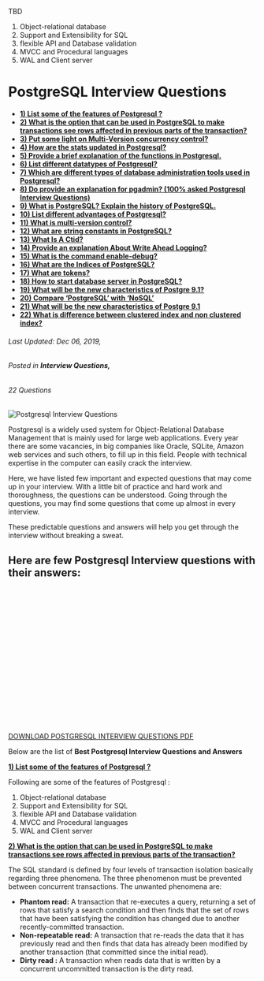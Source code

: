 TBD

1. Object-relational database
2. Support and Extensibility for SQL
3. flexible API and Database validation
4. MVCC and Procedural languages
5. WAL and Client server





#  PostgreSQL Interview Questions

- [**1) List some of the features of Postgresql ?**](https://www.onlineinterviewquestions.com/postgresql-interview-questions/#question1)
- [**2) What is the option that can be used in PostgreSQL to make transactions see rows affected in previous parts of the transaction?**](https://www.onlineinterviewquestions.com/postgresql-interview-questions/#question2)
- [**3) Put some light on Multi-Version concurrency control?**](https://www.onlineinterviewquestions.com/postgresql-interview-questions/#question3)
- [**4) How are the stats updated in Postgresql?**](https://www.onlineinterviewquestions.com/postgresql-interview-questions/#question4)
- [**5) Provide a brief explanation of the functions in Postgresql.**](https://www.onlineinterviewquestions.com/postgresql-interview-questions/#question5)
- [**6) List different datatypes of Postgresql?**](https://www.onlineinterviewquestions.com/postgresql-interview-questions/#question6)
- [**7) Which are different types of database administration tools used in Postgresql?**](https://www.onlineinterviewquestions.com/postgresql-interview-questions/#question7)
- [**8) Do provide an explanation for pgadmin? (100% asked Postgresql Interview Questions)**](https://www.onlineinterviewquestions.com/postgresql-interview-questions/#question8)
- [**9) What is PostgreSQL? Explain the history of PostgreSQL.**](https://www.onlineinterviewquestions.com/postgresql-interview-questions/#question9)
- [**10) List different advantages of Postgresql?**](https://www.onlineinterviewquestions.com/postgresql-interview-questions/#question10)
- [**11) What is multi-version control?**](https://www.onlineinterviewquestions.com/postgresql-interview-questions/#question11)
- [**12) What are string constants in PostgreSQL?**](https://www.onlineinterviewquestions.com/postgresql-interview-questions/#question12)
- [**13) What Is A Ctid?**](https://www.onlineinterviewquestions.com/postgresql-interview-questions/#question13)
- [**14) Provide an explanation About Write Ahead Logging?**](https://www.onlineinterviewquestions.com/postgresql-interview-questions/#question14)
- [**15)  What is the command enable-debug?**](https://www.onlineinterviewquestions.com/postgresql-interview-questions/#question15)
- [**16)  What are the Indices of PostgreSQL?**](https://www.onlineinterviewquestions.com/postgresql-interview-questions/#question16)
- [**17)  What are tokens?**](https://www.onlineinterviewquestions.com/postgresql-interview-questions/#question17)
- [**18) How to start database server in PostgreSQL?**](https://www.onlineinterviewquestions.com/postgresql-interview-questions/#question18)
- [**19)  What will be the new characteristics of Postgre 9.1?**](https://www.onlineinterviewquestions.com/postgresql-interview-questions/#question19)
- [**20) Compare ‘PostgreSQL’ with ‘NoSQL’**](https://www.onlineinterviewquestions.com/postgresql-interview-questions/#question20)
- [**21) What will be the new characteristics of Postgre 9.1**](https://www.onlineinterviewquestions.com/postgresql-interview-questions/#question21)
- [**22) What is difference between clustered index and non clustered index?**](https://www.onlineinterviewquestions.com/postgresql-interview-questions/#question22)

###### Last Updated: Dec 06, 2019,

###### Posted in **Interview Questions,**

###### 22 Questions

![Postgresql Interview Questions](https://www.onlineinterviewquestions.com/storage/categories/July2018/xPostgresql-interview-questions.jpg.pagespeed.ic.UQ-4QK6i9P.webp)

Postgresql is a widely used system for Object-Relational Database Management that is mainly used for large web applications. Every year there are some vacancies, in big companies like Oracle, SQLite, Amazon web services and such others, to fill up in this field. People with technical expertise in the computer can easily crack the interview.

Here, we have listed few important and expected questions that may come up in your interview. With a little bit of practice and hard work and thoroughness, the questions can be understood. Going through the questions, you may find some questions that come up almost in every interview.



These predictable questions and answers will help you get through the interview without breaking a sweat.

## Here are few Postgresql Interview questions with their answers:

<iframe id="google_ads_iframe_/21785781902/Below_postmetadata_0" title="3rd party ad content" name="google_ads_iframe_/21785781902/Below_postmetadata_0" width="336" height="280" scrolling="no" marginwidth="0" marginheight="0" frameborder="0" srcdoc="" data-google-container-id="2" data-load-complete="true" style="box-sizing: border-box; border: 0px; vertical-align: bottom;"></iframe>

[ DOWNLOAD POSTGRESQL INTERVIEW QUESTIONS PDF](https://www.onlineinterviewquestions.com/postgresql-interview-questions/#downloadPopup)

Below are the list of **Best Postgresql Interview Questions and Answers**

[**1) List some of the features of Postgresql ?**](https://www.onlineinterviewquestions.com/postgresql-interview-questions/#collapseUnfiled1)

 Following are some of the features of Postgresql :

1. Object-relational database
2. Support and Extensibility for SQL
3. flexible API and Database validation
4. MVCC and Procedural languages
5. WAL and Client server

[**2) What is the option that can be used in PostgreSQL to make transactions see rows affected in previous parts of the transaction?**](https://www.onlineinterviewquestions.com/postgresql-interview-questions/#collapseUnfiled2)

 The SQL standard is defined by four levels of transaction isolation basically regarding three phenomena. The three phenomenon must be prevented between concurrent transactions. The unwanted phenomena are:

- **Phantom read:** A transaction that re-executes a query, returning a set of rows that satisfy a search condition and then finds that the set of rows that have been satisfying the condition has changed due to another recently-committed transaction.
- **Non-repeatable read:** A transaction that re-reads the data that it has previously read and then finds that data has already been modified by another transaction (that committed since the initial read).
- **Dirty read :** A transaction when reads data that is written by a concurrent uncommitted transaction is the dirty read.